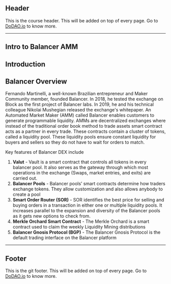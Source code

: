 ## Header
This is the course header. This will be added on top of every page. Go to [DoDAO.io](https://www.dodao.io) to know more.

---

## Intro to Balancer AMM


## Introduction


## Balancer Overview
Fernando Martinelli, a well-known Brazilian entrepreneur and Maker Community member, founded Balancer. In 2018, he tested the exchange on Block as the first project of Balancer labs. In 2019, he and his technical colleague Nikolai Mushegian released the exchange's whitepaper. An Automated Market Maker (AMM) called Balancer enables customers to generate programmable liquidity. AMMs are decentralized exchanges where instead of the traditional order book method to trade assets smart contract acts as a partner in every trade. These contracts contain a cluster of tokens, called a liquidity pool. These liquidity pools ensure constant liquidity for buyers and sellers so they do not have to wait for orders to match.
        
Key features of Balancer DEX include
1. **Valut** - Vault is a smart contract that controls all tokens in every balancer pool. It also serves as the gateway through which most operations in the exchange (Swaps, market entries, and exits) are carried out.
2. **Balancer Pools** - Balancer pools’ smart contracts determine how traders exchange tokens. They allow customization and also allows anybody to create a pool
3. **Smart Order Router (SOR)** - SOR identifies the best price for selling and buying orders in a transaction in either one or multiple liquidity pools. It increases parallel to the expansion and diversity of the Balancer pools as it gets new options to check from.
4. **Merkle Orchard Smart Contract** - The Merkle Orchard is a smart contract used to claim the weekly Liquidity Mining distributions
5. **Balancer Gnosis Protocol (BGP)** - The Balancer Gnosis Protocol is the default trading interface on the Balancer platform









    


---
## Footer
This is the git footer. This will be added on top of every page. Go to [DoDAO.io](https://www.dodao.io) to know more.
    
